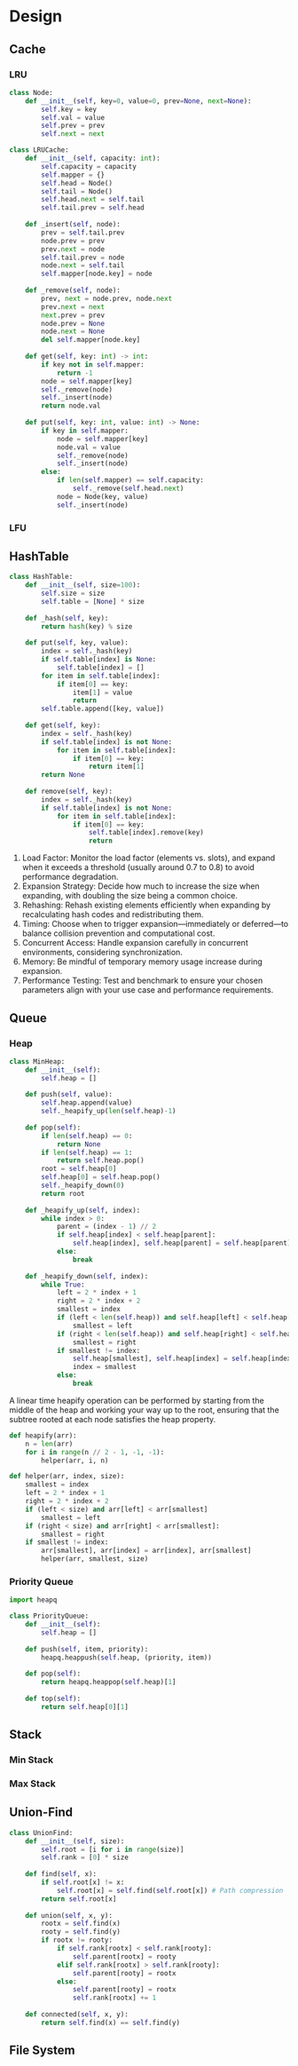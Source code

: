 # Design

## Cache

### LRU

```python
class Node:
    def __init__(self, key=0, value=0, prev=None, next=None):
        self.key = key
        self.val = value
        self.prev = prev
        self.next = next

class LRUCache:
    def __init__(self, capacity: int):
        self.capacity = capacity
        self.mapper = {}
        self.head = Node()
        self.tail = Node()
        self.head.next = self.tail
        self.tail.prev = self.head
    
    def _insert(self, node):
        prev = self.tail.prev
        node.prev = prev
        prev.next = node
        self.tail.prev = node
        node.next = self.tail
        self.mapper[node.key] = node
    
    def _remove(self, node):
        prev, next = node.prev, node.next
        prev.next = next
        next.prev = prev
        node.prev = None
        node.next = None
        del self.mapper[node.key]
    
    def get(self, key: int) -> int:
        if key not in self.mapper:
            return -1
       	node = self.mapper[key]
        self._remove(node)
        self._insert(node)
        return node.val
    
    def put(self, key: int, value: int) -> None:
        if key in self.mapper:
            node = self.mapper[key]
            node.val = value
            self._remove(node)
            self._insert(node)
        else:
            if len(self.mapper) == self.capacity:
                self._remove(self.head.next)
            node = Node(key, value)
            self._insert(node)
```

### LFU

## HashTable

```python
class HashTable:
    def __init__(self, size=100):
        self.size = size
        self.table = [None] * size
    
    def _hash(self, key):
        return hash(key) % size
    
    def put(self, key, value):
        index = self._hash(key)
        if self.table[index] is None:
            self.table[index] = []
        for item in self.table[index]:
            if item[0] == key:
                item[1] = value
                return
        self.table.append([key, value])
    
    def get(self, key):
        index = self._hash(key)
        if self.table[index] is not None:
            for item in self.table[index]:
                if item[0] == key:
                    return item[1]
        return None
    
    def remove(self, key):
        index = self._hash(key)
        if self.table[index] is not None:
            for item in self.table[index]:
                if item[0] == key:
                    self.table[index].remove(key)
                    return
```

1. Load Factor: Monitor the load factor (elements vs. slots), and expand when it exceeds a threshold (usually around 0.7 to 0.8) to avoid performance degradation.
2. Expansion Strategy: Decide how much to increase the size when expanding, with doubling the size being a common choice.
3. Rehashing: Rehash existing elements efficiently when expanding by recalculating hash codes and redistributing them.
4. Timing: Choose when to trigger expansion—immediately or deferred—to balance collision prevention and computational cost.
5. Concurrent Access: Handle expansion carefully in concurrent environments, considering synchronization.
6. Memory: Be mindful of temporary memory usage increase during expansion.
7. Performance Testing: Test and benchmark to ensure your chosen parameters align with your use case and performance requirements.

## Queue

### Heap

```python
class MinHeap:
    def __init__(self):
        self.heap = []
    
    def push(self, value):
        self.heap.append(value)
        self._heapify_up(len(self.heap)-1)
    
    def pop(self):
        if len(self.heap) == 0:
            return None
        if len(self.heap) == 1:
            return self.heap.pop()
        root = self.heap[0]
        self.heap[0] = self.heap.pop()
        self._heapify_down(0)
        return root
    
    def _heapify_up(self, index):
        while index > 0:
            parent = (index - 1) // 2
            if self.heap[index] < self.heap[parent]:
                self.heap[index], self.heap[parent] = self.heap[parent], self.heap[index]
            else:
                break
    
    def _heapify_down(self, index):
        while True:
            left = 2 * index + 1
            right = 2 * index + 2
            smallest = index
            if (left < len(self.heap)) and self.heap[left] < self.heap[smallest]:
                smallest = left
            if (right < len(self.heap)) and self.heap[right] < self.heap[smallest]:
                smallest = right
            if smallest != index:
                self.heap[smallest], self.heap[index] = self.heap[index], self.heap[smallest]
                index = smallest
            else:
                break
```

A linear time heapify operation can be performed by starting from the middle of the heap and working your way up to the root, ensuring that the subtree rooted at each node satisfies the heap property.

```python
def heapify(arr):
    n = len(arr)
    for i in range(n // 2 - 1, -1, -1):
        helper(arr, i, n)

def helper(arr, index, size):
    smallest = index
    left = 2 * index + 1
    right = 2 * index + 2
    if (left < size) and arr[left] < arr[smallest]
        smallest = left
    if (right < size) and arr[right] < arr[smallest]:
        smallest = right
    if smallest != index:
        arr[smallest], arr[index] = arr[index], arr[smallest]
        helper(arr, smallest, size)
```

### Priority Queue

```python
import heapq

class PriorityQueue:
    def __init__(self):
        self.heap = []
    
    def push(self, item, priority):
        heapq.heappush(self.heap, (priority, item))
    
    def pop(self):
        return heapq.heappop(self.heap)[1]
    
    def top(self):
        return self.heap[0][1]
```

## Stack

### Min Stack

### Max Stack

## Union-Find

```python
class UnionFind:
    def __init__(self, size):
        self.root = [i for i in range(size)]
        self.rank = [0] * size
    
    def find(self, x):
        if self.root[x] != x:
            self.root[x] = self.find(self.root[x]) # Path compression
        return self.root[x]
    
    def union(self, x, y):
        rootx = self.find(x)
        rooty = self.find(y)
        if rootx != rooty:
            if self.rank[rootx] < self.rank[rooty]:
                self.parent[rootx] = rooty
            elif self.rank[rootx] > self.rank[rooty]:
                self.parent[rooty] = rootx
            else:
                self.parent[rooty] = rootx
                self.rank[rootx] += 1
    
    def connected(self, x, y):
        return self.find(x) == self.find(y)
```

## File System



